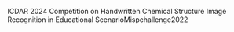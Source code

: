 ICDAR 2024 Competition on Handwritten Chemical Structure Image Recognition in Educational ScenarioMispchallenge2022
